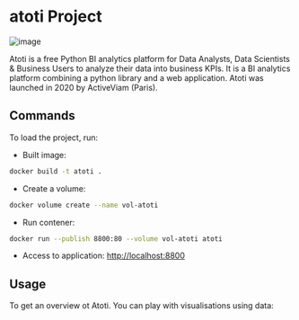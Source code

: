 # atoti Project


![image](https://user-images.githubusercontent.com/115105125/211676747-fa370022-5c74-43e7-b915-07916d6e2312.png)


Atoti is a free Python BI analytics platform for Data Analysts, Data Scientists & Business Users to analyze their data into business KPIs.
It is a BI analytics platform combining a python library and a web application.
Atoti was launched in 2020 by ActiveViam (Paris).



## Commands

To load the project, run:

- Built image:

```bash
docker build -t atoti .
```

- Create a volume:

```bash
docker volume create --name vol-atoti
```

- Run contener:

```bash
docker run --publish 8800:80 --volume vol-atoti atoti
```

- Access to application: [http://localhost:8800](https://localhost:8800)



## Usage

To get an overview ot Atoti. You can play with visualisations using data:


